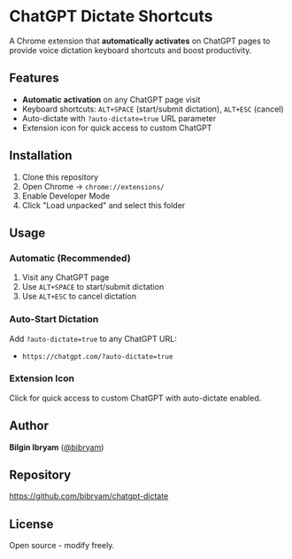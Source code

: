 # ChatGPT Dictate Shortcuts

A Chrome extension that **automatically activates** on ChatGPT pages to provide voice dictation keyboard shortcuts and boost productivity.

## Features

- **Automatic activation** on any ChatGPT page visit
- Keyboard shortcuts: `ALT+SPACE` (start/submit dictation), `ALT+ESC` (cancel)
- Auto-dictate with `?auto-dictate=true` URL parameter
- Extension icon for quick access to custom ChatGPT

## Installation

1. Clone this repository
2. Open Chrome → `chrome://extensions/`
3. Enable Developer Mode
4. Click "Load unpacked" and select this folder

## Usage

### **Automatic (Recommended)**
1. Visit any ChatGPT page
2. Use `ALT+SPACE` to start/submit dictation
3. Use `ALT+ESC` to cancel dictation

### **Auto-Start Dictation**
Add `?auto-dictate=true` to any ChatGPT URL:
- `https://chatgpt.com/?auto-dictate=true`

### **Extension Icon**
Click for quick access to custom ChatGPT with auto-dictate enabled.

## Author

**Bilgin Ibryam** ([@bibryam](https://x.com/bibryam))

## Repository

https://github.com/bibryam/chatgpt-dictate

## License

Open source - modify freely.